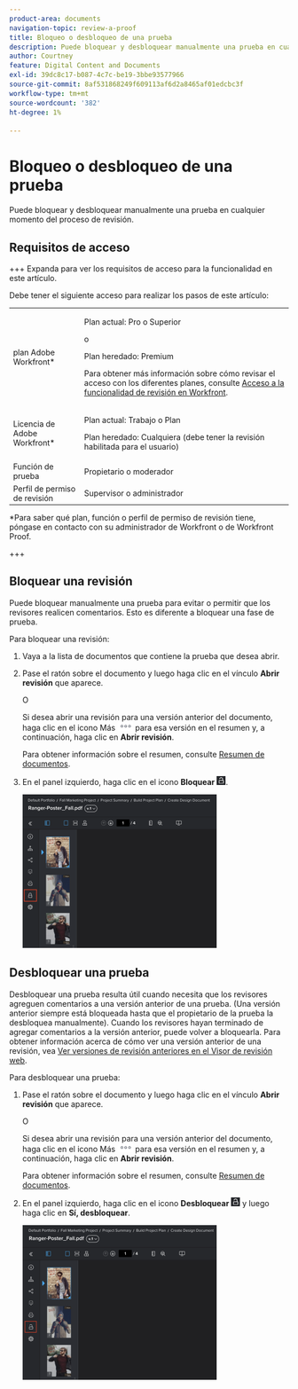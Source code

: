 ```yaml
---
product-area: documents
navigation-topic: review-a-proof
title: Bloqueo o desbloqueo de una prueba
description: Puede bloquear y desbloquear manualmente una prueba en cualquier momento del proceso de revisión.
author: Courtney
feature: Digital Content and Documents
exl-id: 39dc8c17-b087-4c7c-be19-3bbe93577966
source-git-commit: 8af531868249f609113af6d2a8465af01edcbc3f
workflow-type: tm+mt
source-wordcount: '382'
ht-degree: 1%

---
```


# Bloqueo o desbloqueo de una prueba

Puede bloquear y desbloquear manualmente una prueba en cualquier momento del proceso de revisión.

## Requisitos de acceso

+++ Expanda para ver los requisitos de acceso para la funcionalidad en este artículo.

Debe tener el siguiente acceso para realizar los pasos de este artículo:

<table style="table-layout:auto"> 
 <col> 
 <col> 
 <tbody> 
  <tr> 
   <td role="rowheader">plan Adobe Workfront*</td> 
   <td> <p>Plan actual: Pro o Superior</p> <p>o</p> <p>Plan heredado: Premium</p> <p>Para obtener más información sobre cómo revisar el acceso con los diferentes planes, consulte <a href="/help/quicksilver/administration-and-setup/manage-workfront/configure-proofing/access-to-proofing-functionality.md" class="MCXref xref">Acceso a la funcionalidad de revisión en Workfront</a>.</p> </td> 
  </tr> 
  <tr> 
   <td role="rowheader">Licencia de Adobe Workfront*</td> 
   <td> <p>Plan actual: Trabajo o Plan</p> <p>Plan heredado: Cualquiera (debe tener la revisión habilitada para el usuario)</p> </td> 
  </tr> 
  <tr> 
   <td role="rowheader">Función de prueba</td> 
   <td>Propietario o moderador</td> 
  </tr> 
  <tr> 
   <td role="rowheader">Perfil de permiso de revisión </td> 
   <td>Supervisor o administrador</td> 
  </tr> 
 </tbody> 
</table>

&#42;Para saber qué plan, función o perfil de permiso de revisión tiene, póngase en contacto con su administrador de Workfront o de Workfront Proof.

+++

## Bloquear una revisión

Puede bloquear manualmente una prueba para evitar o permitir que los revisores realicen comentarios. Esto es diferente a bloquear una fase de prueba.

Para bloquear una revisión:

1. Vaya a la lista de documentos que contiene la prueba que desea abrir.
1. Pase el ratón sobre el documento y luego haga clic en el vínculo **Abrir revisión** que aparece.

   O

   Si desea abrir una revisión para una versión anterior del documento, haga clic en el icono Más ![](assets/more-icon.png) para esa versión en el resumen y, a continuación, haga clic en **Abrir revisión**.

   Para obtener información sobre el resumen, consulte [Resumen de documentos](../../../../documents/managing-documents/summary-for-documents.md).

1. En el panel izquierdo, haga clic en el icono **Bloquear** ![](assets/unlock-proof-icon.png).

   ![](assets/lock-proof-350x277.png)

## Desbloquear una prueba

Desbloquear una prueba resulta útil cuando necesita que los revisores agreguen comentarios a una versión anterior de una prueba. (Una versión anterior siempre está bloqueada hasta que el propietario de la prueba la desbloquea manualmente). Cuando los revisores hayan terminado de agregar comentarios a la versión anterior, puede volver a bloquearla. Para obtener información acerca de cómo ver una versión anterior de una revisión, vea [Ver versiones de revisión anteriores en el Visor de revisión web](../../../../workfront-proof/wp-work-proofsfiles/review-proofs-wpv/view-previous-proof-versions.md).

Para desbloquear una prueba:

1. Pase el ratón sobre el documento y luego haga clic en el vínculo **Abrir revisión** que aparece.

   O

   Si desea abrir una revisión para una versión anterior del documento, haga clic en el icono Más ![](assets/more-icon.png) para esa versión en el resumen y, a continuación, haga clic en **Abrir revisión**.

   Para obtener información sobre el resumen, consulte [Resumen de documentos](../../../../documents/managing-documents/summary-for-documents.md).

1. En el panel izquierdo, haga clic en el icono **Desbloquear** ![](assets/unlock-proof-icon.png) y luego haga clic en **Sí, desbloquear**.

   ![](assets/copy-of-unlock-proof-350x279.png)

